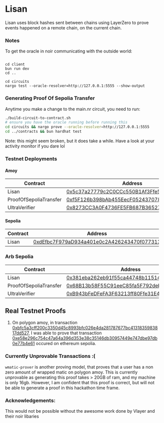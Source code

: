 # Lisan

Lisan uses block hashes sent between chains using LayerZero to prove events happened on a remote chain, on the current chain.

### Notes

To get the oracle in noir communicating with the outside world:

```

cd client
bun run dev
cd ..

cd circuits
nargo test --oracle-resolver=http://127.0.0.1:5555 --show-output
```

### Generating Proof Of Sepolia Transfer

Anytime you make a change to the main.nr circuit, you need to run:

```sh
./build-circuit-to-contract.sh
# ensure you have the oracle running before running this
cd circuits && nargo prove --oracle-resolver=http://127.0.0.1:5555
cd ../contracts && bun hardhat test
```

Note: this might seem broken, but it does take a while. Have a look at your activity monitor if you dare lol

### Testnet Deployments

#### Amoy

| Contract               | Address                                                                                                                       |
| ---------------------- | ----------------------------------------------------------------------------------------------------------------------------- |
| Lisan                  | [0x5c37a27779c2C0CCc550B1Af3Ffe592Cd19582bb](https://sepolia.etherscan.io/address/0x5c37a27779c2C0CCc550B1Af3Ffe592Cd19582bb) |
| ProofOfSepoliaTransfer | [0xf5F126b398bAb455EecF05243707875248643498](https://sepolia.etherscan.io/address/0xf5F126b398bAb455EecF05243707875248643498) |
| UltraVerifier          | [0x8273CC3A0F4736FE5FB687B3652768e789572DFa](https://sepolia.etherscan.io/address/0x8273CC3A0F4736FE5FB687B3652768e789572DFa) |

#### Sepolia

| Contract | Address                                                                                                                       |
| -------- | ----------------------------------------------------------------------------------------------------------------------------- |
| Lisan    | [0xdEfbc7F979aD934a401e0c2A426243470f077313](https://sepolia.etherscan.io/address/0xdEfbc7F979aD934a401e0c2A426243470f077313) |

### Arb Sepolia

| Contract               | Address                                                                                                                      |
| ---------------------- | ---------------------------------------------------------------------------------------------------------------------------- |
| Lisan                  | [0x381eba262eb91f55ca44748b1151406f5da5bd09](https://sepolia.arbiscan.io/address/0x381eba262eb91f55ca44748b1151406f5da5bd09) |
| ProofOfSepoliaTransfer | [0x68B13b58F55C91eeC85fa5F792deb4f759D86856](https://sepolia.arbiscan.io/address/0x68B13b58F55C91eeC85fa5F792deb4f759D86856) |
| UltraVerifier          | [0xB943bFeDFeFA3F63213ff80Ffe31E4058de5E91D](https://sepolia.arbiscan.io/address/0xB943bFeDFeFA3F63213ff80Ffe31E4058de5E91D) |

## Real Testnet Proofs

1. On polygon amoy, in transaction [0xbfc5a3cff200c3350d45c8993bfc026e4da281787677bc4131835983817dd527](https://amoy.polygonscan.com/tx/0xbfc5a3cff200c3350d45c8993bfc026e4da281787677bc4131835983817dd527), I was able to prove that transaction
   [0xe58e296c754c47a64a396d353e38c35146db30957449e747dbe97db0e77b4e61](https://sepolia.etherscan.io/tx/0xe58e296c754c47a64a396d353e38c35146db30957449e747dbe97db0e77b4e61) occured on ethereum sepolia.

### Currently Unprovable Transactions :(

`wmatic-prover` is another proving model, that proves that a user has a non zero amount of wrapped matic on polygon amoy. This is currently unprovable as generating this proof takes > 20GB of ram, and my machine is only 16gb. However, I am confident that this proof is correct, but will not be able to generate a proof in this hackathon time frame.

### Acknowledgements:

This would not be possible without the awesome work done by Vlayer and their noir libaries
